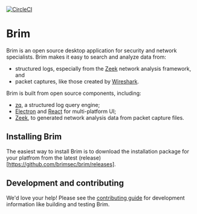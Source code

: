 [![CircleCI](https://circleci.com/gh/brimsec/brim.svg?style=svg&circle-token=8fb219d4419937d21fb70c99c89157bff05c2ecc)](https://circleci.com/gh/brimsec/brim)

# Brim

Brim is an open source desktop application for security and network
specialists. Brim makes it easy to search and analyze data from:

* structured logs, especially from the [Zeek](https://www.zeek.org) network analysis framework, and
* packet captures, like those created by [Wireshark](https://www.wireshark.org/).

Brim is built from open source components, including:

* [zq](https://github.com/brimsec/zq), a structured log query engine;
* [Electron](https://www.electronjs.org/) and [React](https://reactjs.org/) for multi-platform UI;
* [Zeek](https://www.zeek.org), to generated network analysis data from packet capture files.

## Installing Brim

The easiest way to install Brim is to download the installation package for
your platfrom from the latest
(release)[https://github.com/brimsec/brim/releases].


## Development and contributing

We'd love your help! Please see the [contributing guide](CONTRIBUTING.md) for
development information like building and testing Brim.


